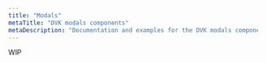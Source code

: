 ```yaml
---
title: "Modals"
metaTitle: "DVK modals components"
metaDescription: "Documentation and examples for the DVK modals components"
---
```


WIP
